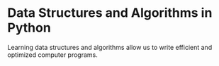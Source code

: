 # Data Structures and Algorithms in Python 
Learning data structures and algorithms allow us to write efficient and optimized computer programs.
